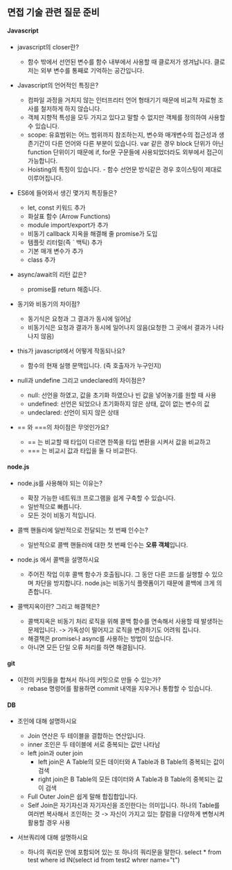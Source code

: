 ## 면접 기술 관련 질문 준비

#### Javascript

- javascript의 closer란?
  - 함수 밖에서 선언된 변수를 함수 내부에서 사용할 때 클로저가 생겨납니다.
    클로저는 외부 변수를 통째로 기억하는 공간입니다.
- Javascript의 언어적인 특징은?
  - 컴파일 과정을 거치지 않는 인터프리터 언어 형태기기 때문에 비교적 자료형 조사를 철저하게 하지 않습니다.
  - 객체 지향적 특성을 모두 가지고 있다고 말할 수 없지만 객체를 정의하여 사용할 수 있습니다.
  - scope: 유효범위는 어느 범위까지 참조하는지, 변수와 매개변수의 접근성과 생존기간이 다른 언어와 다른 부분이 있습니다. var 같은 경우 block 단위가 아닌 function 단위이기 때문에 if, for문 구문들에 사용되었더라도 외부에서 접근이 가능합니다.
  - Hoisting의 특징이 있습니다.  - 함수 선언문 방식같은 경우 호이스팅이 제대로 이루어집니다. 
- ES6에 들어와서 생긴 몇가지 특징들은?
  - let, const 키워드 추가
  - 화살표 함수 (Arrow Functions)
  - module import/export가 추가
  - 비동기 callback 지옥을 해결해 줄 promise가 도입
  - 템플릿 리터럴(즉 ` 백틱) 추가
  - 기본 매개 변수가 추가
  - class 추가
- async/await의 리턴 값은?
  - promise를 return 해줍니다. 

- 동기와 비동기의 차이점?
  - 동기식은 요청과 그 결과가 동시에 일어남
  - 비동기식은 요청과 결과가 동시에 일어나지 않음(요청한 그 곳에서 결과가 나타나지 않음)

- this가 javascript에서 어떻게 작동되나요?
  - 함수의 현재 실행 문맥입니다. (즉 호출자가 누구인지)

- null과 undefine 그리고 undeclared의 차이점은?
  - null: 선언을 하였고, 값을 초기화 하였으나 빈 값을 넣어놓기를 원할 때 사용
  - undefined: 선언은 되었으나 초기화하지 않은 상태, 값이 없는 변수의 값
  - undeclared: 선언이 되지 않은 상태
- == 와 ===의 차이점은 무엇인가요?
  - == 는 비교할 때 타입이 다르면 한쪽을 타입 변환을 시켜서 값을 비교하고
  - === 는 비교시 값과 타입을 둘 다 비교한다. 

#### node.js 

- node.js를 사용해야 되는 이유는?
  - 확장 가능한 네트워크 프로그램을 쉽게 구축할 수 있습니다. 
  - 일반적으로 빠릅니다.
  - 모든 것이 비동기 적입니다. 

- 콜백 핸들러에 일반적으로 전달되는 첫 번째 인수는?
  - 일반적으로 콜백 핸들러에 대한 첫 번째 인수는 **오류 객체**입니다. 
- node.js 에서 콜백을 설명하시요
  - 주어진 작업 이후 콜백 함수가 호출됩니다. 그 동안 다른 코드를 실행할 수 있으며 차단을 방지합니다. node.js는 비동기식 플랫폼이기 때문에 콜백에 크게 의존합니다. 
- 콜백지옥이란? 그리고 해결책은?
  - 콜백지옥은 비동기 처리 로직을 위해 콜백 함수를 연속해서 사용할 때 발생하는 문제입니다. -> 가독성이 떨어지고 로직을 변경하기도 어려워 집니다. 
  - 해결책은 promise나 async를 사용하는 방법이 있습니다. 
  - 아니면 모든 단일 오류 처리를 하면 해결됩니다. 

#### git

- 이전의 커밋들을 합쳐서 하나의 커밋으로 만들 수 있는가?
  - rebase 명령어를 활용하면 commit 내역을 지우거나 통합할 수 있습니다.



#### DB

- 조인에 대해 설명하시요

  - Join 연산은 두 테이블을 결합하는 연산입니다. 
  - inner 조인은 두 테이블에 서로 중복되는 값만 나타남
  - left join과 outer join
    - left join은 A Table의 모든 데이터와 A Table과 B Table의 중복되는 값이 검색
    - right join은 B Table의 모든 데이터와 A Table과 B Table의 중복되는 값이 검색
  - Full Outer Join은 쉽게 말해 합집합입니다.
  - Self Join은 자기자신과 자기자신을 조인한다는 의미입니다. 
    하나의 Table를 여러번 복사해서 조인하는 것 -> 자신이 가지고 있는 칼럼을 다양하게 변형시켜 활용할 경우 사용

- 서브쿼리에 대해 설명하시요

  - 하나의 쿼리문 안에 포함되어 있는 또 하나의 쿼리문을 말한다.
    select * from test where id IN(select id from test2 whrer name="t")

  